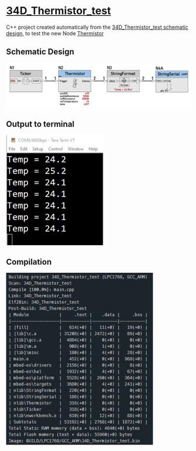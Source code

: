 # [34D_Thermistor_test](https://github.com/nBlocksStudioApps/34D_Thermistor_test_FIRMWARE.git)

C++ project created automatically from the [34D_Thermistor_test schematic design](https://github.com/nBlocksStudioApps/34D_Thermistor_test_SCHEMATIC),
to test the new Node [Thermistor](https://github.com/nBlocksStudioNodes/nblocks_Thermistor)


## Schematic Design
<img
src="img/01.PNG"
width = 800
/>

## Output to terminal
<img
src="img/02.GIF"
height = 300
/>


## Compilation
<img
src="img/03.PNG"
width = 400
/>

